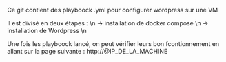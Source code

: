 Ce git contient des playboock .yml pour configurer wordpress sur une VM

Il est divisé en deux étapes : \n
   -> installation de docker compose \n
   -> installation de Wordpress \n

Une fois les playboock lancé, on peut vérifier leurs bon fcontionnement en allant sur la page suivante : http://@IP_DE_LA_MACHINE
